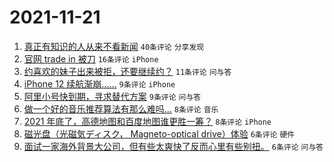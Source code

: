 # 2021-11-21

1. [真正有知识的人从来不看新闻](https://www.v2ex.com/t/816886) `40条评论` `分享发现`
1. [官网 trade in 被刀](https://www.v2ex.com/t/816890) `16条评论` `iPhone`
1. [约喜欢的妹子出来被拒，还要继续约？](https://www.v2ex.com/t/816883) `11条评论` `问与答`
1. [iPhone 12 续航渐崩……](https://www.v2ex.com/t/816893) `9条评论` `iPhone`
1. [阿里小号快到期，寻求替代方案](https://www.v2ex.com/t/816892) `9条评论` `问与答`
1. [做一个好的音乐推荐算法有那么难吗…](https://www.v2ex.com/t/816891) `8条评论` `音乐`
1. [2021 年底了，高德地图和百度地图谁更胜一筹？](https://www.v2ex.com/t/816887) `8条评论` `iPhone`
1. [磁光盘（光磁気ディスク， Magneto-optical drive）体验](https://www.v2ex.com/t/816897) `6条评论` `硬件`
1. [面试一家海外背景大公司，但有些太爽快了反而心里有些别扭。](https://www.v2ex.com/t/816894) `6条评论` `问与答`
